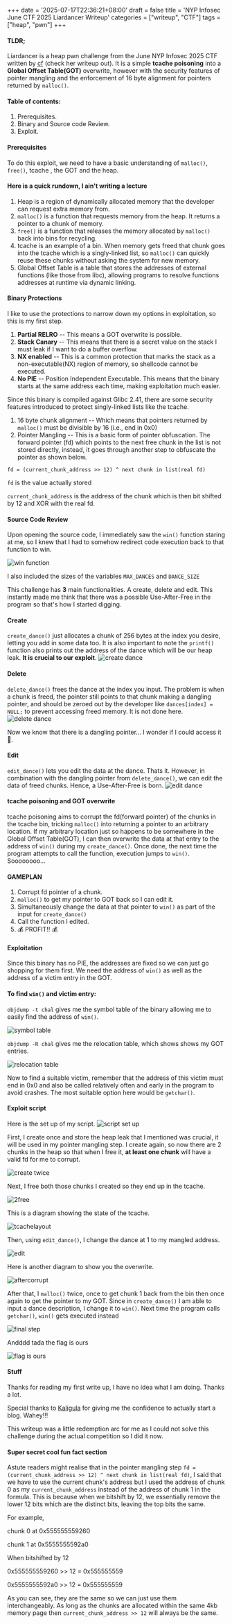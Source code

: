 +++
date = '2025-07-17T22:36:21+08:00'
draft = false
title = 'NYP Infosec June CTF 2025 Liardancer Writeup'
categories = ["writeup", "CTF"]
tags = ["heap", "pwn"]
+++

#### TLDR;

Liardancer is a heap pwn challenge from the June NYP Infosec 2025 CTF written by [cf](https://wrenches.online/nyp.html) (check her writeup out). 
It is a simple **tcache poisoning** into a **Global Offset Table(GOT)** overwrite, however with the security features of pointer mangling and the enforcement of 16 byte alignment for pointers returned by `malloc()`.

#### Table of contents:
1. Prerequisites.
1. Binary and Source code Review.
1. Exploit.

#### Prerequisites
To do this exploit, we need to have a basic understanding of `malloc()`, `free()`, tcache , the GOT and the heap.

#### Here is a quick rundown, I ain't writing a lecture 

1. Heap is a region of dynamically allocated memory that the developer can request extra memory from.
1. `malloc()` is a function that requests memory from the heap. It returns a pointer to a chunk of memory.
1. `free()` is a function that releases the memory allocated by `malloc()` back into bins for recycling.
1. tcache is an example of a bin. When memory gets freed that chunk goes into the tcache which is a singly-linked list, so `malloc()` can quickly reuse these chunks without asking the system for new memory. 
1. Global Offset Table is a table that stores the addresses of external functions (like those from libc), allowing programs to resolve functions addresses at runtime via dynamic linking. 

#### Binary Protections

I like to use the protections to narrow down my options in exploitation, so this is my first step. 
1. **Partial RELRO** -- This means a GOT overwrite is possible.
1. **Stack Canary** -- This means that there is a secret value on the stack I must leak if I want to do a buffer overflow.
1. **NX enabled** -- This is a common protection that marks the stack as a non-executable(NX) region of memory, so shellcode cannot be executed. 
1. **No PIE** -- Position Independent Executable. This means that the binary starts at the same address each time, making exploitation much easier.

Since this binary is compiled against Glibc 2.41, there are some security features introduced to protect singly-linked lists like the tcache. 
1. 16 byte chunk alignment -- Which means that pointers returned by `malloc()` must be divisible by 16 (i.e., end in 0x0)
1. Pointer Mangling -- This is a basic form of pointer obfuscation. The forward pointer (fd) which points to the next free chunk in the list is not stored directly, instead, it goes through another step to obfuscate the pointer as shown below. 

`fd = (current_chunk_address >> 12) ^ next chunk in list(real fd)` 

`fd` is the value actually stored

`current_chunk_address` is the address of the chunk which is then bit shifted by 12 and XOR with the real fd.

#### Source Code Review
Upon opening the source code, I immediately saw the `win()` function staring at me, so I knew that I had to somehow redirect code execution back to that function to win.

![win function](/post/liardancer/images/winfunc.png)

I also included the sizes of the variables `MAX_DANCES` and `DANCE_SIZE`

This challenge has **3** main functionalities. A create, delete and edit. This instantly made me think that there was a possible Use-After-Free in the program so that's how I started digging. 

#### Create
`create_dance()` just allocates a chunk of 256 bytes at the index you desire, letting you add in some data too. It is also important to note the `printf()` function also prints out the address of the dance which will be our heap leak. **It is crucial to our exploit**.
![create dance](/post/liardancer/images/createdance.png)

#### Delete
`delete_dance()` frees the dance at the index you input. The problem is when a chunk is freed, the pointer still points to that chunk making a dangling pointer, and should be zeroed out by the developer like `dances[index] = NULL;` to prevent accessing freed memory. It is not done here. 
![delete dance](/post/liardancer/images/delete.png)

Now we know that there is a dangling pointer... I wonder if I could access it 🤔. 

#### Edit
`edit_dance()` lets you edit the data at the dance. Thats it. However, in combination with the dangling pointer from `delete_dance()`, we can edit the data of freed chunks. Hence, a Use-After-Free is born. 
![edit dance](/post/liardancer/images/edit.png)

#### tcache poisoning and GOT overwrite 
tcache poisoning aims to corrupt the fd(forward pointer) of the chunks in the tcache bin, tricking `malloc()` into returning a pointer to an arbitrary location. If my arbitrary location just so happens to be somewhere in the Global Offset Table(GOT), I can then overwrite the data at that entry to the address of `win()` during my `create_dance()`. Once done, the next time the program attempts to call the function, execution jumps to `win()`. Soooooooo...

#### GAMEPLAN
1. Corrupt fd pointer of a chunk. 
1. `malloc()` to get my pointer to GOT back so I can edit it.
1. Simultaneously change the data at that pointer to `win()` as part of the input for `create_dance()`
1. Call the function I edited. 
1. 💰 PROFIT!! 💰

#### Exploitation 
Since this binary has no PIE, the addresses are fixed so we can just go shopping for them first. We need the address of `win()` as well as the address of a victim entry in the GOT.

#### To find `win()` and victim entry:

`objdump -t chal` gives me the symbol table of the binary allowing me to easily find the address of `win()`.

![symbol table](/post/liardancer/images/symboltable.png)

`objdump -R chal` gives me the relocation table, which shows shows my GOT entries.

![relocation table](/post/liardancer/images/relocationtable.png)

Now to find a suitable victim, remember that the address of this victim must end in 0x0 and also be called relatively often and early in the program to avoid crashes. The most suitable option here would be `getchar()`.

#### Exploit script 
Here is the set up of my script.
![script set up](/post/liardancer/images/setup1.png)

First, I create once and store the heap leak that I mentioned was crucial, it will be used in my pointer mangling step.
I create again, so now there are 2 chunks in the heap so that when I free it, **at least one chunk** will have a valid fd for me to corrupt.

![create twice](/post/liardancer/images/createtwice.png)

Next, I free both those chunks I created so they end up in the tcache.

![2free](/post/liardancer/images/2free.png)

This is a diagram showing the state of the tcache.

![tcachelayout](/post/liardancer/images/tcachelayout.png)

Then, using `edit_dance()`, I change the dance at 1 to my mangled address. 

![edit](/post/liardancer/images/edit1.png)

Here is another diagram to show you the overwrite.

![aftercorrupt](/post/liardancer/images/aftercorrupt.png)

After that, I `malloc()` twice, once to get chunk 1 back from the bin then once again to get the pointer to my GOT. Since in `create_dance()` I am able to input a dance description, I change it to `win()`. Next time the program calls `getchar()`, `win()` gets executed instead

![final step](/post/liardancer/images/finalstep1.png)

Andddd tada the flag is ours

![flag is ours](/post/liardancer/images/flagisours.png)

#### Stuff
Thanks for reading my first write up, I have no idea what I am doing. Thanks a lot. 

Special thanks to [Kaligula](https://kaligulaarmblessed.github.io/) for giving me the confidence to actually start a blog. Wahey!!!

This writeup was a little redemption arc for me as I could not solve this challenge during the actual competition so I did it now.

#### Super secret cool fun fact section
Astute readers might realise that in the pointer mangling step `fd = (current_chunk_address >> 12) ^ next chunk in list(real fd)`, I said that we have to use the current chunk's address but I used the address of chunk 0 as my `current_chunk_address` instead of the address of chunk 1 in the formula. This is because when we bitshift by 12, we essentially remove the lower 12 bits which are the distinct bits, leaving the top bits the same. 

For example,

chunk 0 at 0x555555559260

chunk 1 at 0x5555555592a0

When bitshifted by 12 

0x555555559260 >> 12 = 0x555555559

0x5555555592a0 >> 12 = 0x555555559

As you can see, they are the same so we can just use them interchangeably. As long as the chunks are allocated within the same 4kb memory page then `current_chunk_address >> 12` will always be the same.



